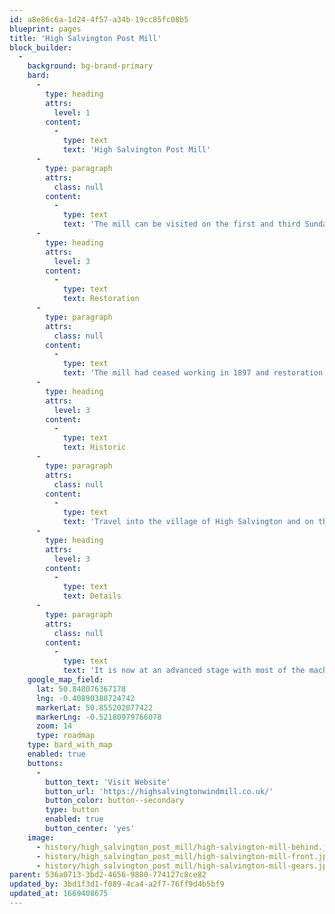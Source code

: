 ```yaml
---
id: a8e86c6a-1d24-4f57-a34b-19cc85fc08b5
blueprint: pages
title: 'High Salvington Post Mill'
block_builder:
  -
    background: bg-brand-primary
    bard:
      -
        type: heading
        attrs:
          level: 1
        content:
          -
            type: text
            text: 'High Salvington Post Mill'
      -
        type: paragraph
        attrs:
          class: null
        content:
          -
            type: text
            text: 'The mill can be visited on the first and third Sunday of each month, April to September between 14:30 – 16:00. Organised parties can also arrange to visit the site for guided tours at other times, by arrangement with the visit organiser.'
      -
        type: heading
        attrs:
          level: 3
        content:
          -
            type: text
            text: Restoration
      -
        type: paragraph
        attrs:
          class: null
        content:
          -
            type: text
            text: 'The mill had ceased working in 1897 and restoration to full working order commenced in 1976.'
      -
        type: heading
        attrs:
          level: 3
        content:
          -
            type: text
            text: Historic
      -
        type: paragraph
        attrs:
          class: null
        content:
          -
            type: text
            text: 'Travel into the village of High Salvington and on the corner of Bost Hill and Mill Lane is a black post windmill built between 1700 and 1720.'
      -
        type: heading
        attrs:
          level: 3
        content:
          -
            type: text
            text: Details
      -
        type: paragraph
        attrs:
          class: null
        content:
          -
            type: text
            text: 'It is now at an advanced stage with most of the machinery installed and milling stone ground flour.'
    google_map_field:
      lat: 50.848076367178
      lng: -0.40890388724742
      markerLat: 50.855202077422
      markerLng: -0.52180979766078
      zoom: 14
      type: roadmap
    type: bard_with_map
    enabled: true
    buttons:
      -
        button_text: 'Visit Website'
        button_url: 'https://highsalvingtonwindmill.co.uk/'
        button_color: button--secondary
        type: button
        enabled: true
        button_center: 'yes'
    image:
      - history/high_salvington_post_mill/high-salvington-mill-behind.jpg
      - history/high_salvington_post_mill/high-salvington-mill-front.jpg
      - history/high_salvington_post_mill/high-salvington-mill-gears.jpg
parent: 536a0713-3bd2-4656-9880-774127c8ce82
updated_by: 3bd1f3d1-f089-4ca4-a2f7-76ff9d4b5bf9
updated_at: 1669408675
---
```

